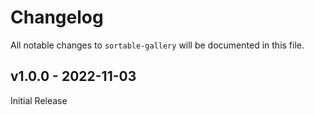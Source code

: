 # Changelog

All notable changes to `sortable-gallery` will be documented in this file.

## v1.0.0 - 2022-11-03

Initial Release
